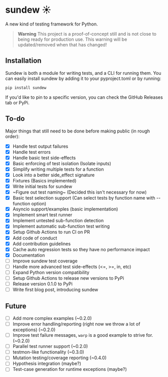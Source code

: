 # sundew ☀️
A new kind of testing framework for Python.

> **Warning**
> This project is a proof-of-concept still and is not close to being ready for production use. This warning will be updated/removed when that has changed!

## Installation
Sundew is both a module for writing tests, and a CLI for running them. You can easily install sundew by adding it to your pyproject.toml or by running:

```
pip install sundew
```

If you'd like to pin to a specific version, you can check the GitHub Releases tab or PyPi.
  
## To-do

Major things that still need to be done before making public (in rough order):  

- [x] Handle test output failures  
- [x] Handle test errors
- [x] Handle basic test side-effects
- [x] Basic enforcing of test isolation (Isolate inputs)
- [x] Simplify writing multiple tests for a function
- [x] Look into a better side_effect signature
- [x] Fixtures (Basics implemented)
- [x] Write initial tests for sundew
- [x] ~Figure out test naming~ (Decided this isn't necessary for now)
- [x] Basic test selection support (Can select tests by function name with --function option)
- [x] Asyncio support/examples (basic implementation)
- [x] Implement smart test runner
- [x] Implement untested sub-function detection
- [x] Implement automatic sub-function test writing
- [x] Setup Github Actions to run CI on PR
- [x] Add code of conduct
- [x] Add contribution guidelines
- [x] Cache auto regression tests so they have no performance impact
- [x] Documentation
- [ ] Improve sundew test coverage
- [ ] Handle more advanced test side-effects (<=, >=, in, etc)
- [ ] Expand Python version compatibility
- [ ] Setup Github Actions to release new versions to PyPi
- [ ] Release version 0.1.0 to PyPi
- [ ] Write first blog post, introducing sundew

## Future
- [ ] Add more complex examples (~0.2.0)
- [ ] Improve error handling/reporting (right now we throw a lot of exceptions) (~0.2.0)
- [ ] Improve test failure messages, `warp` is a good example to strive for. (~0.2.0)
- [ ] Parallel test runner support (~0.2.0)
- [ ] testmon-like functionality (~0.3.0)
- [ ] Mutation testing/coverage reporting (~0.4.0)
- [ ] Hypothesis integration (maybe?)
- [ ] Test-case generation for runtime exceptions (maybe?)